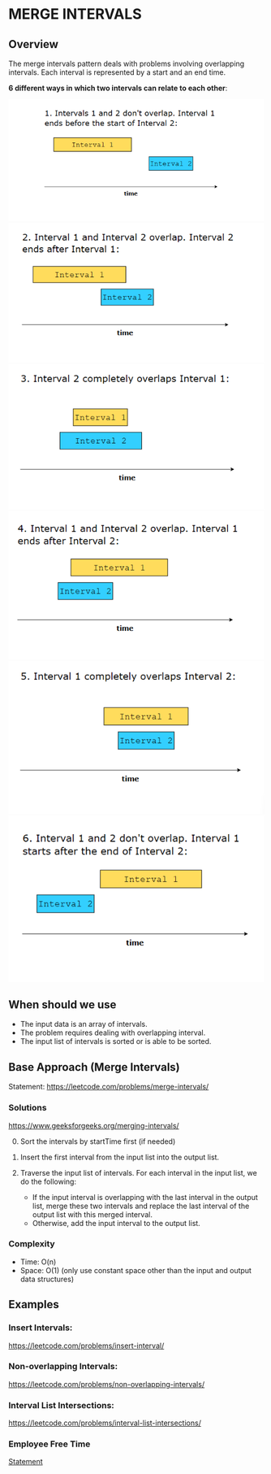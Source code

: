# MERGE INTERVALS

## Overview
The merge intervals pattern deals with problems involving overlapping intervals. Each interval is represented by a start and an end time.

**6 different ways in which two intervals can relate to each other**: 

![Case 1](./interval_case_1.png)
![Case 2](./interval_case_2.png)
![Case 3](./interval_case_3.png)
![Case 4](./interval_case_4.png)
![Case 5](./interval_case_5.png)
![Case 6](./interval_case_6.png)

## When should we use
- The input data is an array of intervals.
- The problem requires dealing with overlapping interval.
- The input list of intervals is sorted or is able to be sorted.

## Base Approach (Merge Intervals)
Statement: https://leetcode.com/problems/merge-intervals/
### Solutions
https://www.geeksforgeeks.org/merging-intervals/

0. Sort the intervals by startTime first (if needed)

1. Insert the first interval from the input list into the output list.

2. Traverse the input list of intervals. For each interval in the input list, we do the following:
    - If the input interval is overlapping with the last interval in the output list, merge these two intervals and replace the last interval of the output list with this merged interval.
    - Otherwise, add the input interval to the output list.


### Complexity
- Time: O(n)
- Space: O(1) (only use constant space other than the input and output data structures)

## Examples
### Insert Intervals: 
https://leetcode.com/problems/insert-interval/
### Non-overlapping Intervals:
https://leetcode.com/problems/non-overlapping-intervals/
### Interval List Intersections:
https://leetcode.com/problems/interval-list-intersections/
### Employee Free Time
[Statement](../src/employee-free-time/statement.md)